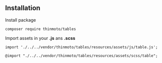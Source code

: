 ## Installation

Install package

``composer require thinmoto/tables``

Import assets in your **.js** ans **.scss**

``import './../../vendor/thinmoto/tables/resources/assets/js/table.js';``

``@import "./../../vendor/thinmoto/tables/resources/assets/scss/table";``
